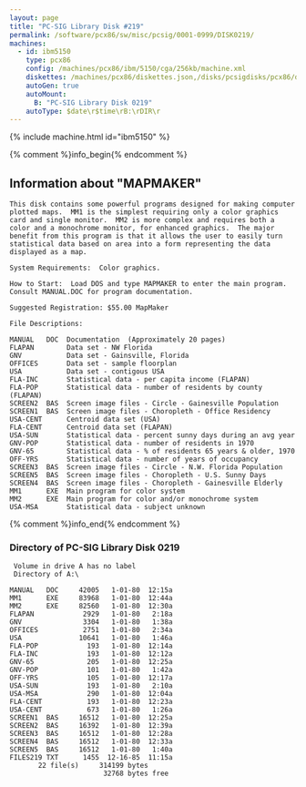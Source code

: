```yaml
---
layout: page
title: "PC-SIG Library Disk #219"
permalink: /software/pcx86/sw/misc/pcsig/0001-0999/DISK0219/
machines:
  - id: ibm5150
    type: pcx86
    config: /machines/pcx86/ibm/5150/cga/256kb/machine.xml
    diskettes: /machines/pcx86/diskettes.json,/disks/pcsigdisks/pcx86/diskettes.json
    autoGen: true
    autoMount:
      B: "PC-SIG Library Disk 0219"
    autoType: $date\r$time\rB:\rDIR\r
---
```


{% include machine.html id="ibm5150" %}

{% comment %}info_begin{% endcomment %}

## Information about "MAPMAKER"

    This disk contains some powerful programs designed for making computer
    plotted maps.  MM1 is the simplest requiring only a color graphics
    card and single monitor.  MM2 is more complex and requires both a
    color and a monochrome monitor, for enhanced graphics.  The major
    benefit from this program is that it allows the user to easily turn
    statistical data based on area into a form representing the data
    displayed as a map.
    
    System Requirements:  Color graphics.
    
    How to Start:  Load DOS and type MAPMAKER to enter the main program.
    Consult MANUAL.DOC for program documentation.
    
    Suggested Registration: $55.00 MapMaker
    
    File Descriptions:
    
    MANUAL   DOC  Documentation  (Approximately 20 pages)
    FLAPAN        Data set - NW Florida
    GNV           Data set - Gainsville, Florida
    OFFICES       Data set - sample floorplan
    USA           Data set - contigous USA
    FLA-INC       Statistical data - per capita income (FLAPAN)
    FLA-POP       Statistical data - number of residents by county (FLAPAN)
    SCREEN2  BAS  Screen image files - Circle - Gainesville Population
    SCREEN1  BAS  Screen image files - Choropleth - Office Residency
    USA-CENT      Centroid data set (USA)
    FLA-CENT      Centroid data set (FLAPAN)
    USA-SUN       Statistical data - percent sunny days during an avg year
    GNV-POP       Statistical data - number of residents in 1970
    GNV-65        Statistical data - % of residents 65 years & older, 1970
    OFF-YRS       Statistical data - number of years of occupancy
    SCREEN3  BAS  Screen image files - Circle - N.W. Florida Population
    SCREEN5  BAS  Screen image files - Choropleth - U.S. Sunny Days
    SCREEN4  BAS  Screen image files - Choropleth - Gainesville Elderly
    MM1      EXE  Main program for color system
    MM2      EXE  Main program for color and/or monochrome system
    USA-MSA       Statistical data - subject unknown
{% comment %}info_end{% endcomment %}


### Directory of PC-SIG Library Disk 0219

     Volume in drive A has no label
     Directory of A:\

    MANUAL   DOC     42005   1-01-80  12:15a
    MM1      EXE     83968   1-01-80  12:44a
    MM2      EXE     82560   1-01-80  12:30a
    FLAPAN            2929   1-01-80   2:18a
    GNV               3304   1-01-80   1:38a
    OFFICES           2751   1-01-80   2:34a
    USA              10641   1-01-80   1:46a
    FLA-POP            193   1-01-80  12:14a
    FLA-INC            193   1-01-80  12:12a
    GNV-65             205   1-01-80  12:25a
    GNV-POP            101   1-01-80   1:42a
    OFF-YRS            105   1-01-80  12:17a
    USA-SUN            193   1-01-80   2:10a
    USA-MSA            290   1-01-80  12:04a
    FLA-CENT           193   1-01-80  12:23a
    USA-CENT           673   1-01-80   1:26a
    SCREEN1  BAS     16512   1-01-80  12:25a
    SCREEN2  BAS     16392   1-01-80  12:39a
    SCREEN3  BAS     16512   1-01-80  12:28a
    SCREEN4  BAS     16512   1-01-80  12:33a
    SCREEN5  BAS     16512   1-01-80   1:40a
    FILES219 TXT      1455  12-16-85  11:15a
           22 file(s)     314199 bytes
                           32768 bytes free
